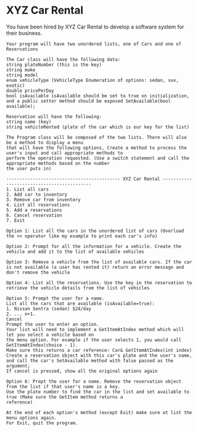 # XYZ Car Rental 

  You have been hired by XYZ Car Rental to develop a software system for their business.

    Your program will have two unordered lists, one of Cars and one of Reservations
    
	The Car class will have the following data: 
	string plateNumber (this is the key)
	string make 
	string model 
	enum vehicleType (VehicleType Enumeration of options: sedan, suv, exotic) 
	double pricePerDay 
	bool isAvailable isAvailable should be set to true on initialization,
	and a public setter method should be exposed SetAvailable(bool available); 

	Reservation will have the following:
	string name (key) 
	string vehicleRented (plate of the car which is our key for the list)
	
	The Program class will be composed of the two lists. There will also be a method to display a menu
	that will have the following options, Create a method to process the user's input and call appropriate methods to
	perform the operation requested. (Use a switch statement and call the appropriate methods based on the number
	the user puts in) 

	------------------------------------------- XYZ Car Rental -------------------------------------------
	1. List all cars 
	2. Add car to inventory 
	3. Remove car from inventory 
	4. List all reservations 
	5. Add a reservations 
	6. Cancel reservation 
	7. Exit 
	
	Option 1: List all the cars in the unordered list of cars (Overload the << operator like my example to print each car's info)
	
	Option 2: Prompt for all the information for a vehicle. Create the vehicle and add it to the list of available vehicles 
	
	Option 3: Remove a vehicle from the list of available cars. If the car is not available (a user has rented it) return an error message and don't remove the vehicle 
	
	Option 4: List all the reservations. Use the key in the reservation to retrieve the vehicle details from the list of vehicles 
	
	Option 5: Prompt the user for a name. 
	List all the cars that are available (isAvailable=true):
	1. Nissan Sentra (sedan) $24/day 
	2. ... n+1. 
	Cancel 
	Prompt the user to enter an option. 
	Your list will need to implement a GetItemAtIndex method which will let you select a vehicle based on
	the menu option. For example if the user selects 1, you would call GetItemAtIndex(choice - 1).
	Make sure this returns a car reference: Car& GetItemAtIndex(int index) 
	Create a reservation object with this car's plate and the user's name, 
	and call the car's SetAvailable method with false passed as the argument; 
	If cancel is pressed, show all the original options again
	
	Option 6: Propt the user for a name. Remove the reservation object from the list if that user's name is a key.
	Use the plate number to find the car in the list and set available to true (Make sure the GetItem method returns a
	reference) 

	At the end of each option's method (except Exit) make sure ot list the menu options again.
	For Exit, quit the program.
